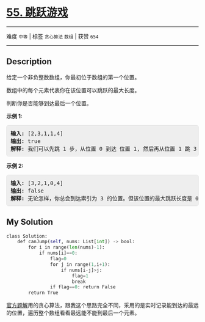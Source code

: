 # [55. 跳跃游戏](https://leetcode-cn.com/problems/jump-game/)

---

难度 `中等` | 标签 `贪心算法` `数组`  | 获赞 `654`

---

## Description

<style>
section pre{
    background-color: #eee;
    border: 1px solid #ddd;
    padding:10px;
    border-radius: 5px;
}
</style>
<section>
<p>给定一个非负整数数组，你最初位于数组的第一个位置。</p>
<p>数组中的每个元素代表你在该位置可以跳跃的最大长度。</p>
<p>判断你是否能够到达最后一个位置。</p>
<p><strong>示例&nbsp;1:</strong></p>
<pre><strong>输入:</strong> [2,3,1,1,4]
<strong>输出:</strong> true
<strong>解释:</strong> 我们可以先跳 1 步，从位置 0 到达 位置 1, 然后再从位置 1 跳 3 步到达最后一个位置。
</pre>
<p><strong>示例&nbsp;2:</strong></p>
<pre><strong>输入:</strong> [3,2,1,0,4]
<strong>输出:</strong> false
<strong>解释:</strong> 无论怎样，你总会到达索引为 3 的位置。但该位置的最大跳跃长度是 0 ， 所以你永远不可能到达最后一个位置。
</pre>
</section>

## My Solution

```python
class Solution:
    def canJump(self, nums: List[int]) -> bool:
        for i in range(len(nums)-1):
            if nums[i]==0:
                flag=0
                for j in range(1,i+1):
                    if nums[i-j]>j: 
                        flag=1
                        break
                if flag==0: return False
        return True
```

[官方题解](https://leetcode-cn.com/problems/jump-game/solution/tiao-yue-you-xi-by-leetcode-solution/)用的贪心算法，跟我这个思路完全不同，采用的是实时记录能到达的最远的位置，遍历整个数组看看最远能不能到最后一个元素。